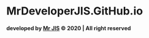 # MrDeveloperJIS.GitHub.io

#### developed by [Mr JIS](https://mrdeveloperjis.github.io) &copy; 2020 | All right reserved
